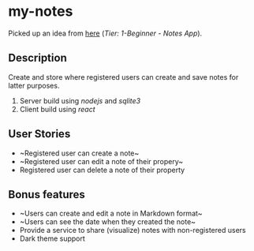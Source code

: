 # my-notes

Picked up an idea from [here](https://blog.bitsrc.io/15-app-ideas-to-build-and-level-up-your-coding-skills-28612c72a3b1) (_Tier: 1-Beginner - Notes App_).

## Description

Create and store where registered users can create and save notes for latter purposes.

 1. Server build using _nodejs_ and _sqlite3_
 2. Client build using _react_

## User Stories

  * ~Registered user can create a note~
  * ~Registered user can edit a note of their propery~
  * Registered user can delete a note of their property

## Bonus features

  * ~Users can create and edit a note in Markdown format~
  * ~Users can see the date when they created the note~
  * Provide a service to share (visualize) notes with non-registered users
  * Dark theme support
